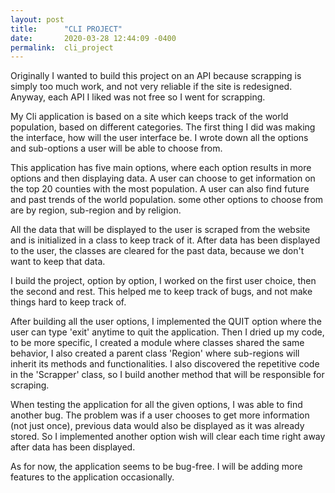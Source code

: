 ```yaml
---
layout: post
title:      "CLI PROJECT"
date:       2020-03-28 12:44:09 -0400
permalink:  cli_project
---
```



Originally I wanted to build this project on an API because scrapping is simply too much work, and not very reliable if the site is redesigned. Anyway,  each API I liked was not free so I went for scrapping.

My Cli application is based on a site which keeps track of the world population, based on different categories. 
The first thing I did was making the interface, how will the user interface be. I wrote down all the options and sub-options a user will be able to choose from.

This application has five main options, where each option results in more options and then displaying data. A user can choose to get information on the top 20 counties with the most population. A user can also find future and past trends of the world population. some other options to choose from are by region, sub-region and by religion.

All the data that will be displayed to the user is scraped from the website and is initialized in a class to keep track of it. After data has been displayed to the user, the classes are cleared for the past data, because we don't want to keep that data.

I build the project, option by option, I worked on the first user choice, then the second and rest. This helped me to keep track of bugs, and not make things hard to keep track of. 
 
 After building all the user options, I implemented the QUIT option where the user can type 'exit' anytime to quit the application. Then I dried up my code, to be more specific, I created a module where classes shared the same behavior, I also created a parent class 'Region' where sub-regions will inherit its methods and functionalities. I also discovered the repetitive code in the 'Scrapper' class, so I build another method that will be responsible for scraping.
 
 When testing the application for all the given options, I was able to find another bug. The problem was if a user chooses to get more information (not just once), previous data would also be displayed as it was already stored. So I implemented another option wish will clear each time right away after data has been displayed.

As for now, the application seems to be bug-free. I will be adding more features to the application occasionally.


